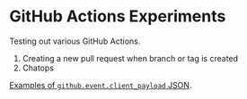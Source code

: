 # GitHub Actions Experiments

Testing out various GitHub Actions.

1. Creating a new pull request when branch or tag is created
2. Chatops

[Examples of `github.event.client_payload` JSON](/json).
